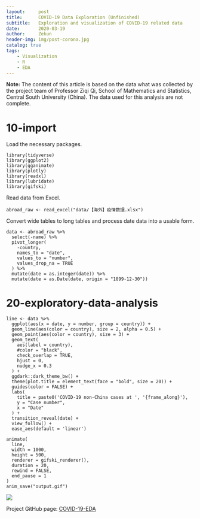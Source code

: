 ```yaml
---
layout:     post
title:      COVID-19 Data Exploration (Unfinished)
subtitle:   Exploration and visualization of COVID-19 related data
date:       2020-03-19
author:     Zekun
header-img: img/post-corona.jpg
catalog: true
tags:
    - Visualization
    - R
    - EDA
---
```


**Note:** The content of this article is based on the data what was collected by the project team of Professor Ziqi Qi, School of Mathematics and Statistics, Central South University (China). The data used for this analysis are not complete.

# 10-import

Load the necessary packages.

```{r}
library(tidyverse)
library(ggplot2)
library(gganimate)
library(plotly)
library(readxl)
library(lubridate)
library(gifski)
```
Read data from Excel.

```{r}
abroad_raw <- read_excel("data/【海外】疫情数据.xlsx")
```

Convert wide tables to long tables and process date data into a usable form.

```{r}
data <- abroad_raw %>%
  select(-name) %>%
  pivot_longer(
    -country,
    names_to = "date",
    values_to = "number",
    values_drop_na = TRUE
  ) %>%
  mutate(date = as.integer(date)) %>%
  mutate(date = as.Date(date, origin = "1899-12-30"))

```


# 20-exploratory-data-analysis

```{r}
line <- data %>%
  ggplot(aes(x = date, y = number, group = country)) +
  geom_line(aes(color = country), size = 2, alpha = 0.5) +
  geom_point(aes(color = country), size = 3) +
  geom_text(
    aes(label = country),
    #color = "black",
    check_overlap = TRUE,
    hjust = 0,
    nudge_x = 0.3
  ) +
  ggdark::dark_theme_bw() +
  theme(plot.title = element_text(face = "bold", size = 20)) +
  guides(color = FALSE) +
  labs(
    title = paste0('COVID-19 non-China cases at ', '{frame_along}'),
    y = "Case number",
    x = "Date"
  ) +
  transition_reveal(date) +
  view_follow() +
  ease_aes(default = 'linear')

```

```{r}
animate(
  line,
  width = 1000,
  height = 500,
  renderer = gifski_renderer(),
  duration = 20,
  rewind = FALSE,
  end_pause = 1
)
anim_save("output.gif")
```

![](https://i.postimg.cc/ZYPryMhf/output.gif)


Project GitHub page: [COVID-19-EDA](https://github.com/waittim/COVID-19-EDA)
